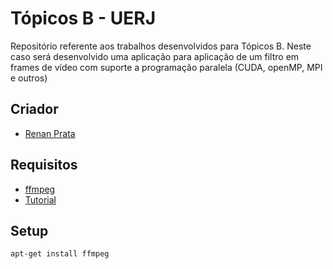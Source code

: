 Tópicos B - UERJ
============

Repositório referente aos trabalhos desenvolvidos para Tópicos B. Neste caso será desenvolvido uma aplicação para aplicação de um filtro em frames de vídeo com suporte a programação paralela (CUDA, openMP, MPI e outros)

Criador
----------
* [Renan Prata](https://www.facebook.com/rcprata) 

Requisitos
----------
* [ffmpeg](http://www.ffmpeg.org/‎) 
* [Tutorial](http://dranger.com/ffmpeg/)

Setup
----------
```Shell
apt-get install ffmpeg
```